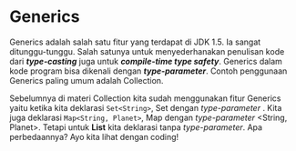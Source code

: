 # Generics

Generics adalah salah satu fitur yang terdapat di JDK 1.5. Ia sangat ditunggu-tunggu. Salah satunya untuk menyederhanakan penulisan kode dari ***type-casting*** juga untuk ***compile-time type safety***. Generics dalam kode program bisa dikenali dengan ***type-parameter***. Contoh penggunaan Generics paling umum adalah Collection.

Sebelumnya di materi Collection kita sudah menggunakan fitur Generics yaitu ketika kita deklarasi `Set<String>`, Set dengan *type-parameter* <String>. Kita juga deklarasi `Map<String, Planet>`, Map dengan *type-parameter* <String, Planet>. Tetapi untuk **List** kita deklarasi tanpa *type-parameter*. Apa perbedaannya? Ayo kita lihat dengan coding!


